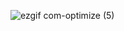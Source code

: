 ![ezgif com-optimize (5)](https://github.com/web-god/rain-animation/assets/132649294/0d253038-5f34-4357-926a-d913e0307b19)
